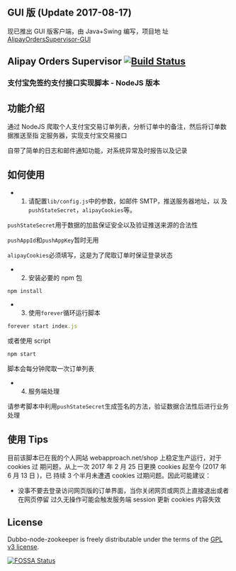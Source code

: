 ## GUI 版 (Update 2017-08-17)

现已推出 GUI 版客户端，由 Java+Swing 编写，项目地
址[AlipayOrdersSupervisor-GUI](https://github.com/thundernet8/AlipayOrdersSupervisor-GUI)

## Alipay Orders Supervisor [![Build Status](https://travis-ci.org/thundernet8/AlipayOrdersSupervisor.svg?branch=master)](https://travis-ci.org/thundernet8/AlipayOrdersSupervisor)

### 支付宝免签约支付接口实现脚本 - NodeJS 版本

## 功能介绍

通过 NodeJS 爬取个人支付宝交易订单列表，分析订单中的备注，然后将订单数据推送至指
定服务器，实现支付宝交易接口

自带了简单的日志和邮件通知功能，对系统异常及时报告以及记录

## 如何使用

* 1. 请配置`lib/config.js`中的参数，如邮件 SMTP，推送服务器地址，以
     及`pushStateSecret`，`alipayCookies`等。

`pushStateSecret`用于数据的加盐保证安全以及验证推送来源的合法性

`pushAppId`和`pushAppKey`暂时无用

`alipayCookies`必须填写，这是为了爬取订单时保证登录状态

* 2. 安装必要的 npm 包

```
npm install
```

* 3. 使用`forever`循环运行脚本

```typescript
forever start index.js
```

或者使用 script

```typescript
npm start
```

脚本会每分钟爬取一次订单列表

* 4. 服务端处理

请参考脚本中利用`pushStateSecret`生成签名的方法，验证数据合法性后进行业务处理

## 使用 Tips

目前该脚本已在我的个人网站 webapproach.net/shop 上稳定生产运行，对于 cookies 过
期问题，从上一次 2017 年 2 月 25 日更换 cookies 起至今 (2017 年 6 月 13 日 )，已
持续 3 个半月未遭遇 cookies 过期问题。因此可能建议：

* 没事不要去登录访问网页版的订单界面，当你关闭网页或网页上直接退出或者在网页停留
  过久无操作可能会触发服务端 session 更新 cookies 内容失效

## License

Dubbo-node-zookeeper is freely distributable under the terms of the
[GPL v3 license](https://github.com/thundernet8/AlipayOrdersSupervisor/blob/master/LICENSE).

[![FOSSA Status](https://app.fossa.io/api/projects/git%2Bgithub.com%2Fthundernet8%2FAlipayOrdersSupervisor.svg?type=large)](https://app.fossa.io/projects/git%2Bgithub.com%2Fthundernet8%2FAlipayOrdersSupervisor?ref=badge_large)
